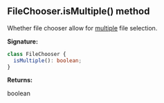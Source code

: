 ## FileChooser.isMultiple() method

Whether file chooser allow for [multiple](https://developer.mozilla.org/en-US/docs/Web/HTML/Element/input/file#attr-multiple) file selection.

**Signature:**

```typescript
class FileChooser {
  isMultiple(): boolean;
}
```

**Returns:**

boolean
